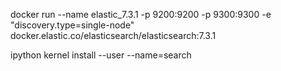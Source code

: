 
docker run --name elastic_7.3.1 -p 9200:9200 -p 9300:9300 -e "discovery.type=single-node" docker.elastic.co/elasticsearch/elasticsearch:7.3.1


ipython kernel install --user --name=search